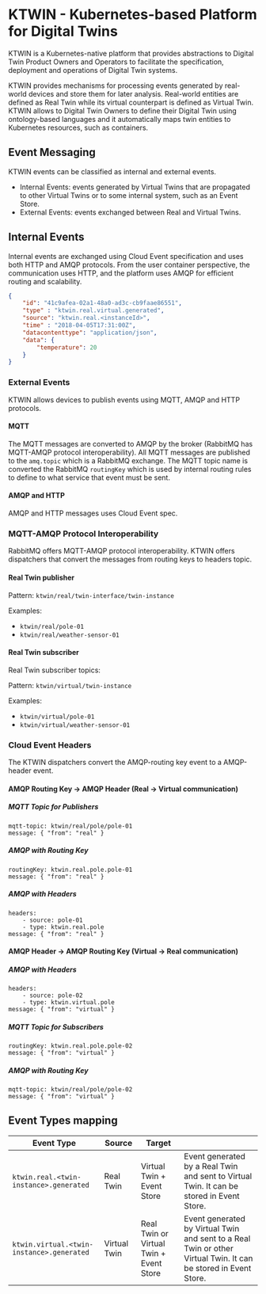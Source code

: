 # KTWIN - Kubernetes-based Platform for Digital Twins

KTWIN is a Kubernetes-native platform that provides abstractions to Digital Twin Product Owners and Operators to facilitate the specification, deployment and operations of Digital Twin systems.

KTWIN provides mechanisms for processing events generated by real-world devices and store them for later analysis. Real-world entities are defined as Real Twin while its virtual counterpart is defined as Virtual Twin. KTWIN allows to Digital Twin Owners to define their Digital Twin using ontology-based languages and it automatically maps twin entities to Kubernetes resources, such as containers.

## Event Messaging

KTWIN events can be classified as internal and external events.

- Internal Events: events generated by Virtual Twins that are propagated to other Virtual Twins or to some internal system, such as an Event Store.
- External Events: events exchanged between Real and Virtual Twins.

## Internal Events

Internal events are exchanged using Cloud Event specification and uses both HTTP and AMQP protocols. From the user container perspective, the communication uses HTTP, and the platform uses AMQP for efficient routing and scalability.

```json
{
    "id": "41c9afea-02a1-48a0-ad3c-cb9faae86551",
    "type" : "ktwin.real.virtual.generated",
    "source": "ktwin.real.<instanceId>",
    "time" : "2018-04-05T17:31:00Z",
    "datacontenttype": "application/json",
    "data": {
        "temperature": 20
    }
}
```

### External Events

KTWIN allows devices to publish events using MQTT, AMQP and HTTP protocols.

#### MQTT

The MQTT messages are converted to AMQP by the broker (RabbitMQ has MQTT-AMQP protocol interoperability). All MQTT messages are published to the `amq.topic` which is a RabbitMQ exchange. The MQTT topic name is converted the RabbitMQ `routingKey` which is used by internal routing rules to define to what service that event must be sent.

#### AMQP and HTTP

AMQP and HTTP messages uses Cloud Event spec.

### MQTT-AMQP Protocol Interoperability

RabbitMQ offers MQTT-AMQP protocol interoperability. KTWIN offers dispatchers that convert the messages from routing keys to headers topic.

#### Real Twin publisher

Pattern: `ktwin/real/twin-interface/twin-instance`

Examples:

- `ktwin/real/pole-01`
- `ktwin/real/weather-sensor-01`

#### Real Twin subscriber

Real Twin subscriber topics:

Pattern: `ktwin/virtual/twin-instance`

Examples:

- `ktwin/virtual/pole-01`
- `ktwin/virtual/weather-sensor-01`


### Cloud Event Headers

The KTWIN dispatchers convert the AMQP-routing key event to a AMQP-header event.

#### AMQP Routing Key -> AMQP Header (Real -> Virtual communication)

##### MQTT Topic for Publishers

```
mqtt-topic: ktwin/real/pole/pole-01
message: { "from": "real" }
```

##### AMQP with Routing Key

```
routingKey: ktwin.real.pole.pole-01
message: { "from": "real" }
```

##### AMQP with Headers

```
headers:
    - source: pole-01
    - type: ktwin.real.pole
message: { "from": "real" }
```

#### AMQP Header -> AMQP Routing Key (Virtual -> Real communication)

##### AMQP with Headers

```
headers:
    - source: pole-02
    - type: ktwin.virtual.pole
message: { "from": "virtual" }
```

##### MQTT Topic for Subscribers

```
routingKey: ktwin.real.pole.pole-02
message: { "from": "virtual" }
```

##### AMQP with Routing Key

```
mqtt-topic: ktwin/real/pole/pole-02
message: { "from": "virtual" }
```

## Event Types mapping

| Event Type  | Source | Target | |
| ----------- | ----------- | ----------- | ----------- |
| `ktwin.real.<twin-instance>.generated`    | Real Twin     | Virtual Twin + Event Store | Event generated by a Real Twin and sent to Virtual Twin. It can be stored in Event Store. |
| `ktwin.virtual.<twin-instance>.generated`    | Virtual Twin  | Real Twin or Virtual Twin + Event Store | Event generated by Virtual Twin and sent to a Real Twin or other Virtual Twin. It can be stored in Event Store. |
